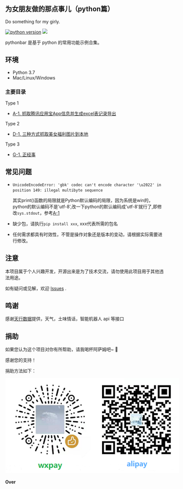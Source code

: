 
## 为女朋友做的那点事儿（python篇）
Do something for my girly.

[![python version](https://img.shields.io/badge/python-v3.7-blue.svg)](http://python.org/)
![](https://img.shields.io/badge/Window-green.svg)

pythonbar 是基于 python 的常用功能示例合集。

## 环境

- Python 3.7
- Mac/Linux/Windows

### 主要目录

Type 1

- [A-1. 抓取腾讯应用宝App信息并生成excel表记录导出](./A-1.appstore/)

Type 2

- [D-1. 三种方式抓取美女福利图片到本地](./D-1.nvshens/)

Type 3

- [G-1. 正经事](./G-1.analysis/)


## 常见问题
- ```UnicodeEncodeError: 'gbk' codec can't encode character '\u2022' in position 149: illegal multibyte sequence```

    其实print()函数的局限就是Python默认编码的局限，因为系统是win的，python的默认编码不是'utf-8',改一下python的默认编码成'utf-8'就行了,即修改```sys.stdout```，参考[A-1](./A-1.appstore/)

- 缺少包，请执行```pip install xxx```, xxx代表所需的包名
- 任何需求都具有时效性，不管是操作对象还是版本的变动，请根据实际需要进行修改。

## 注意

本项目属于个人兴趣开发，开源出来是为了技术交流，请勿使用此项目用于其他违法用途。

如有疑问或见解，欢迎 [Issues](https://github.com/sanplit/pythonbar/issues) .

## 鸣谢

感谢[天行数据](https://www.tianapi.com/)提供，天气，土味情话，智能机器人 api 等接口

## 捐助

如果您认为这个项目对你有所帮助，请我喝杯阿萨姆吧~  🎉

感谢您的支持！

捐助方法如下：
<div style="display: flex;justify-content: flex-start">
<img width="300" height="300" src="./static/imgs/wxpay2.png" />
<img width="300" height="300" src="./static/imgs/alipay.png" />
</div>

#### Over
